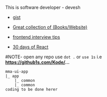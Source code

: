 
This is software developer - devesh


- [gist](https://gist.github.com/deveshksrivastava)
- [Great collection of (Books/Website)](https://github.com/aluismoya/EbookFoundation-free-programming-books/blob/master/free-programming-books.md#reactjs)
- [frontend interview tips](https://scrimba.com/learn/frontendinterview)

- [30 days of React](https://github.com/deveshksrivastava/30-Days-Of-React)

#NOTE- open any repo use `dot .` or `use 1s` i.e **https://github1s.com/Kode/...**

```
mma-ui-app
|_ app
    |_ common
    |_ common
coding to be done herer
```

